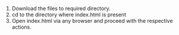 1. Download the files to required directory.
2. cd to the directory where index.html is present
3. Open index.html via any browser and proceed with the respective actions.
